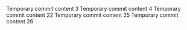 Temporary commit content 3
Temporary commit content 4
Temporary commit content 22
Temporary commit content 25
Temporary commit content 26

